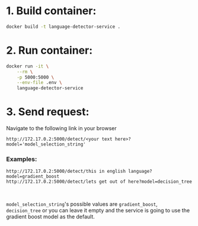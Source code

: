 # 1. Build container:
```bash
docker build -t language-detector-service .
```

# 2. Run container:
```bash
docker run -it \
    --rm \
    -p 5000:5000 \
    --env-file .env \
    language-detector-service
```

# 3. Send request:
Navigate to the following link in your browser
```
http://172.17.0.2:5000/detect/<your text here>?model='model_selection_string'
```

### Examples:
`http://172.17.0.2:5000/detect/this in english language?model=gradient_boost`<br>
`http://172.17.0.2:5000/detect/lets get out of here?model=decision_tree`

<br>

`model_selection_string`'s possible values are `gradient_boost`, `decision_tree` or you can leave it empty and the service is going to use the gradient boost model as the default.


